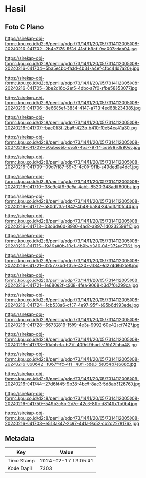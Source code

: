 # Hasil

## Foto C Plano

https://sirekap-obj-formc.kpu.go.id/d2c8/pemilu/pdpr/73/14/11/20/05/7314112005008-20240216-041702--2b4e7175-5f2d-41af-b8ef-9ce007edab94.jpg

https://sirekap-obj-formc.kpu.go.id/d2c8/pemilu/pdpr/73/14/11/20/05/7314112005008-20240216-041704--5ba5e4bc-fa3d-4b34-a4ef-cfbc44d7a20e.jpg

https://sirekap-obj-formc.kpu.go.id/d2c8/pemilu/pdpr/73/14/11/20/05/7314112005008-20240216-041705--3be2d16c-2ef5-4dbc-a7f0-afbe58853077.jpg

https://sirekap-obj-formc.kpu.go.id/d2c8/pemilu/pdpr/73/14/11/20/05/7314112005008-20240216-041706--8e6685ef-3884-4147-a713-4ed68b234385.jpg

https://sirekap-obj-formc.kpu.go.id/d2c8/pemilu/pdpr/73/14/11/20/05/7314112005008-20240216-041707--bac0ff3f-2ba9-423b-b410-10e54ca41a30.jpg

https://sirekap-obj-formc.kpu.go.id/d2c8/pemilu/pdpr/73/14/11/20/05/7314112005008-20240216-041708--50abee5b-c5a8-4ba7-97f4-ad5587d580eb.jpg

https://sirekap-obj-formc.kpu.go.id/d2c8/pemilu/pdpr/73/14/11/20/05/7314112005008-20240216-041709--09d7f187-5943-4c00-9f1b-a49ded0a4dc1.jpg

https://sirekap-obj-formc.kpu.go.id/d2c8/pemilu/pdpr/73/14/11/20/05/7314112005008-20240216-041710--38e9c4f9-9e9a-4abb-8520-348adff600ba.jpg

https://sirekap-obj-formc.kpu.go.id/d2c8/pemilu/pdpr/73/14/11/20/05/7314112005008-20240216-041712--a80df73a-f842-4b48-ba84-34ad3a10fc44.jpg

https://sirekap-obj-formc.kpu.go.id/d2c8/pemilu/pdpr/73/14/11/20/05/7314112005008-20240216-041713--03c6de6d-8980-4ad2-a897-1d0235599f17.jpg

https://sirekap-obj-formc.kpu.go.id/d2c8/pemilu/pdpr/73/14/11/20/05/7314112005008-20240216-041715--1949a80b-10d1-4b9b-b349-04c372ec7762.jpg

https://sirekap-obj-formc.kpu.go.id/d2c8/pemilu/pdpr/73/14/11/20/05/7314112005008-20240216-041721--325773bd-f32e-4207-a184-9d274d86259f.jpg

https://sirekap-obj-formc.kpu.go.id/d2c8/pemilu/pdpr/73/14/11/20/05/7314112005008-20240216-041721--1e68062f-c938-4fea-9068-b3d7f6a299ca.jpg

https://sirekap-obj-formc.kpu.go.id/d2c8/pemilu/pdpr/73/14/11/20/05/7314112005008-20240216-041724--1cb533a6-cf37-4e97-95f1-b95b6d993ede.jpg

https://sirekap-obj-formc.kpu.go.id/d2c8/pemilu/pdpr/73/14/11/20/05/7314112005008-20240216-041728--66732819-1599-4e3a-9992-60e42acf7427.jpg

https://sirekap-obj-formc.kpu.go.id/d2c8/pemilu/pdpr/73/14/11/20/05/7314112005008-20240216-041733--10abbefa-b27f-409d-9bad-515b12fbba48.jpg

https://sirekap-obj-formc.kpu.go.id/d2c8/pemilu/pdpr/73/14/11/20/05/7314112005008-20240216-060642--f067f4fc-4f11-40f1-bde3-5e054b7e688c.jpg

https://sirekap-obj-formc.kpu.go.id/d2c8/pemilu/pdpr/73/14/11/20/05/7314112005008-20240216-041744--27d6fd45-9b28-4bc9-8ac3-5d8ab3126760.jpg

https://sirekap-obj-formc.kpu.go.id/d2c8/pemilu/pdpr/73/14/11/20/05/7314112005008-20240216-041750--549b3c5b-2d7e-42c6-8ffc-d814fb7fb0b4.jpg

https://sirekap-obj-formc.kpu.go.id/d2c8/pemilu/pdpr/73/14/11/20/05/7314112005008-20240216-041703--e513a347-2c67-441a-9a52-cb2c22781768.jpg


## Metadata

| Key        | Value               |
| ---------- | ------------------- |
| Time Stamp | 2024-02-17 13:05:41 |
| Kode Dapil | 7303                |



